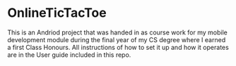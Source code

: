 # OnlineTicTacToe

This is an Andriod project that was handed in as course work for my mobile development module during the final year of my CS degree where I earned a first Class Honours.
All instructions of how to set it up and how it operates are in the User guide included in this repo.
